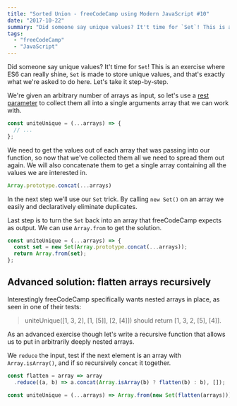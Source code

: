 ```yaml
---
title: "Sorted Union - freeCodeCamp using Modern JavaScript #10"
date: "2017-10-22"
summary: "Did someone say unique values? It't time for `Set`! This is an exercise where ES6 can really shine, `Set` is made to store unique values, and that's exactly what we're asked to do here. Let's take it step-by-step."
tags:
  - "freeCodeCamp"
  - "JavaScript"
---
```


Did someone say unique values? It't time for `Set`! This is an exercise where ES6 can really shine, `Set` is made to store unique values, and that's exactly what we're asked to do here. Let's take it step-by-step.

We're given an arbitrary number of arrays as input, so let's use a [rest parameter](https://developer.mozilla.org/en-US/docs/Web/JavaScript/Reference/Functions/rest_parameters) to collect them all into a single arguments array that we can work with.

```javascript
const uniteUnique = (...arrays) => {
  // ...
};
```

We need to get the values out of each array that was passing into our function, so now that we've collected them all we need to spread them out again. We will also concatenate them to get a single array containing all the values we are interested in.

```javascript
Array.prototype.concat(...arrays)
```
In the next step we'll use our `Set` trick. By calling `new Set()` on an array we easily and declaratively eliminate duplicates.

Last step is to turn the `Set` back into an array that freeCodeCamp expects as output. We can use `Array.from` to get the solution.

```javascript
const uniteUnique = (...arrays) => {
  const set = new Set(Array.prototype.concat(...arrays));
  return Array.from(set);
};
```

## Advanced solution: flatten arrays recursively

Interestingly freeCodeCamp specifically wants nested arrays in place, as seen in one of their tests:

> uniteUnique([1, 3, 2], [1, [5]], [2, [4]]) should return [1, 3, 2, [5], [4]].

As an advanced exercise though let's write a recursive function that allows us to put in arbitrarily deeply nested arrays.

We `reduce` the input, test if the next element is an array with `Array.isArray()`, and if so recursively `concat` it together.

```javascript
const flatten = array => array
  .reduce((a, b) => a.concat(Array.isArray(b) ? flatten(b) : b), []);

const uniteUnique = (...arrays) => Array.from(new Set(flatten(arrays)));
```
